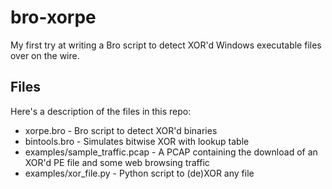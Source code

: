 bro-xorpe
=========

My first try at writing a Bro script to detect XOR'd Windows executable files over on the wire. 

## Files

Here's a description of the files in this repo:

- xorpe.bro - Bro script to detect XOR'd binaries
- bintools.bro - Simulates bitwise XOR with lookup table
- examples/sample_traffic.pcap - A PCAP containing the download of an XOR'd PE file and some web browsing traffic
- examples/xor_file.py - Python script to (de)XOR any file
